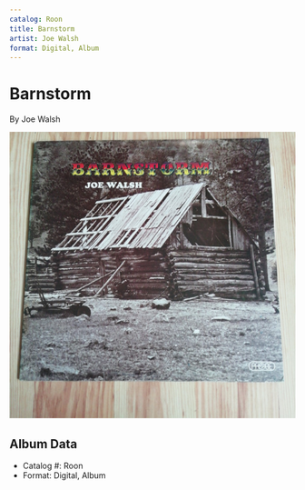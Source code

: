 ```yaml
---
catalog: Roon
title: Barnstorm
artist: Joe Walsh
format: Digital, Album
---
```


# Barnstorm

By Joe Walsh

![](../../assets/albumcovers/Joe_Walsh-Barnstorm.png)

## Album Data

- Catalog #: Roon
- Format: Digital, Album

